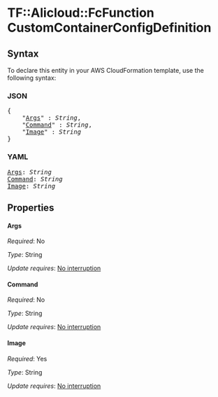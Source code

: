 # TF::Alicloud::FcFunction CustomContainerConfigDefinition

## Syntax

To declare this entity in your AWS CloudFormation template, use the following syntax:

### JSON

<pre>
{
    "<a href="#args" title="Args">Args</a>" : <i>String</i>,
    "<a href="#command" title="Command">Command</a>" : <i>String</i>,
    "<a href="#image" title="Image">Image</a>" : <i>String</i>
}
</pre>

### YAML

<pre>
<a href="#args" title="Args">Args</a>: <i>String</i>
<a href="#command" title="Command">Command</a>: <i>String</i>
<a href="#image" title="Image">Image</a>: <i>String</i>
</pre>

## Properties

#### Args

_Required_: No

_Type_: String

_Update requires_: [No interruption](https://docs.aws.amazon.com/AWSCloudFormation/latest/UserGuide/using-cfn-updating-stacks-update-behaviors.html#update-no-interrupt)

#### Command

_Required_: No

_Type_: String

_Update requires_: [No interruption](https://docs.aws.amazon.com/AWSCloudFormation/latest/UserGuide/using-cfn-updating-stacks-update-behaviors.html#update-no-interrupt)

#### Image

_Required_: Yes

_Type_: String

_Update requires_: [No interruption](https://docs.aws.amazon.com/AWSCloudFormation/latest/UserGuide/using-cfn-updating-stacks-update-behaviors.html#update-no-interrupt)

